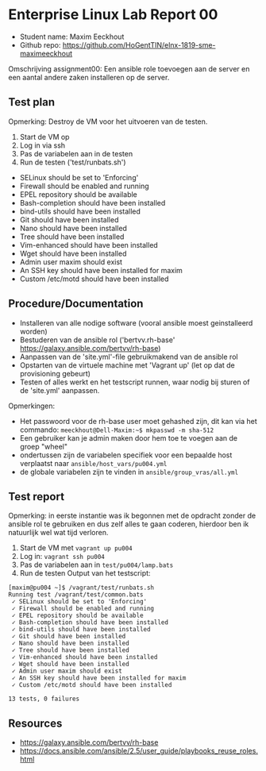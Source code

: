 # Enterprise Linux Lab Report 00

- Student name: Maxim Eeckhout
- Github repo: <https://github.com/HoGentTIN/elnx-1819-sme-maximeeckhout>

Omschrijving assignment00:
Een ansible role toevoegen aan de server en een aantal andere zaken installeren op de server.

## Test plan

Opmerking: Destroy de VM voor het uitvoeren van de testen.

1. Start de VM op
2. Log in via ssh
3. Pas de variabelen aan in de testen
4. Run de testen ('test/runbats.sh')
  * SELinux should be set to 'Enforcing'
  * Firewall should be enabled and running
  * EPEL repository should be available
  * Bash-completion should have been installed
  * bind-utils should have been installed
  * Git should have been installed
  * Nano should have been installed
  * Tree should have been installed
  * Vim-enhanced should have been installed
  * Wget should have been installed
  * Admin user maxim should exist
  * An SSH key should have been installed for maxim
  * Custom /etc/motd should have been installed

## Procedure/Documentation

* Installeren van alle nodige software (vooral ansible moest geinstalleerd worden)
* Bestuderen van de ansible rol ('bertvv.rh-base' <https://galaxy.ansible.com/bertvv/rh-base>)
* Aanpassen van de 'site.yml'-file gebruikmakend van de ansible rol
* Opstarten van de virtuele machine met 'Vagrant up' (let op dat de provisioning gebeurt)
* Testen of alles werkt en het testscript runnen, waar nodig bij sturen of de 'site.yml' aanpassen.

Opmerkingen:
* Het passwoord voor de rh-base user moet gehashed zijn, dit kan via het commando: ```meeckhout@Dell-Maxim:~$ mkpasswd -m sha-512```
* Een gebruiker kan je admin maken door hem toe te voegen aan de groep "wheel"
* ondertussen zijn de variabelen specifiek voor een bepaalde host verplaatst naar ```ansible/host_vars/pu004.yml```
* de globale variabelen zijn te vinden in ```ansible/group_vras/all.yml```

## Test report

Opmerking: in eerste instantie was ik begonnen met de opdracht zonder de ansible rol te gebruiken en dus zelf alles te gaan coderen, hierdoor ben ik natuurlijk wel wat tijd verloren.

1. Start de VM met ```vagrant up pu004```
2. Log in: ```vagrant ssh pu004```
3. Pas de variabelen aan in ```test/pu004/lamp.bats```
4. Run de testen
Output van het testscript:
```
[maxim@pu004 ~]$ /vagrant/test/runbats.sh
Running test /vagrant/test/common.bats
 ✓ SELinux should be set to 'Enforcing'
 ✓ Firewall should be enabled and running
 ✓ EPEL repository should be available
 ✓ Bash-completion should have been installed
 ✓ bind-utils should have been installed
 ✓ Git should have been installed
 ✓ Nano should have been installed
 ✓ Tree should have been installed
 ✓ Vim-enhanced should have been installed
 ✓ Wget should have been installed
 ✓ Admin user maxim should exist
 ✓ An SSH key should have been installed for maxim
 ✓ Custom /etc/motd should have been installed

13 tests, 0 failures
```
## Resources

* <https://galaxy.ansible.com/bertvv/rh-base>
* <https://docs.ansible.com/ansible/2.5/user_guide/playbooks_reuse_roles.html>

